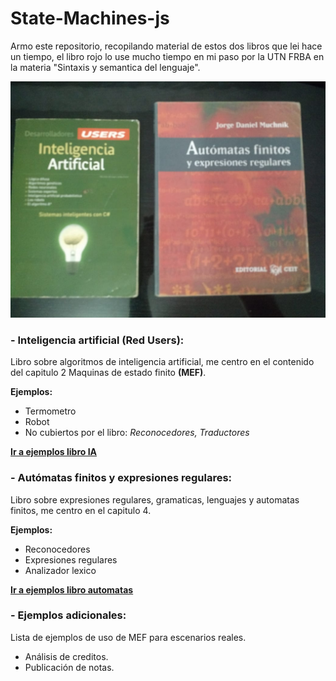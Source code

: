 # State-Machines-js

Armo este repositorio, recopilando material de estos dos libros que lei hace un tiempo, el libro rojo lo use mucho tiempo en mi paso por la UTN FRBA en la materia "Sintaxis y semantica del lenguaje".

![N|Solid](https://github.com/damiancipolat/State-Machines-js/blob/master/basicos/docs/books.jpeg?raw=true)

### - Inteligencia artificial (Red Users):
Libro sobre algoritmos de inteligencia artificial, me centro en el contenido del capitulo 2 Maquinas de estado finito **(MEF)**.

**Ejemplos:**
- Termometro
- Robot
- No cubiertos por el libro: *Reconocedores, Traductores*

**[Ir a ejemplos libro IA]**

[Ir a ejemplos libro IA]:https://github.com/damiancipolat/State-Machines-js/tree/master/libro_ia

### - Autómatas finitos y expresiones regulares:
Libro sobre expresiones regulares, gramaticas, lenguajes y automatas finitos, me centro en el capitulo 4.

**Ejemplos:**
- Reconocedores
- Expresiones regulares
- Analizador lexico

**[Ir a ejemplos libro automatas]**

[Ir a ejemplos libro automatas]:https://github.com/damiancipolat/State-Machines-js/tree/master/libro_automatas

### - Ejemplos adicionales:
Lista de ejemplos de uso de MEF para escenarios reales.

- Análisis de creditos.
- Publicación de notas.
